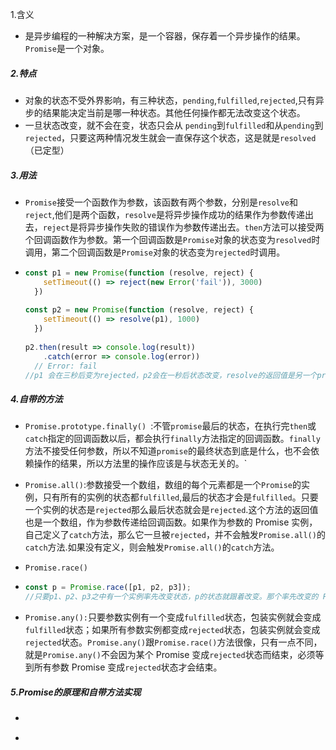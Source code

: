 1.含义

- 是异步编程的一种解决方案，是一个容器，保存着一个异步操作的结果。`Promise`是一个对象。

##### 2.特点

- 对象的状态不受外界影响，有三种状态，`pending`,`fulfilled`,`rejected`,只有异步的结果能决定当前是哪一种状态。其他任何操作都无法改变这个状态。
- 一旦状态改变，就不会在变，状态只会从 `pending`到`fulfilled`和从`pending`到`rejected`，只要这两种情况发生就会一直保存这个状态，这是就是`resolved`（已定型）

##### 3.用法

- `Promise`接受一个函数作为参数，该函数有两个参数，分别是`resolve`和`reject`,他们是两个函数，`resolve`是将异步操作成功的结果作为参数传递出去，`reject`是将异步操作失败的错误作为参数传递出去。`then`方法可以接受两个回调函数作为参数。第一个回调函数是`Promise`对象的状态变为`resolved`时调用，第二个回调函数是`Promise`对象的状态变为`rejected`时调用。

- ```js
  const p1 = new Promise(function (resolve, reject) {
      setTimeout(() => reject(new Error('fail')), 3000)
    })
    
  const p2 = new Promise(function (resolve, reject) {
      setTimeout(() => resolve(p1), 1000)
    })
    
  p2.then(result => console.log(result))
      .catch(error => console.log(error))
    // Error: fail
  //p1 会在三秒后变为rejected，p2会在一秒后状态改变，resolve的返回值是另一个promise，所以导致p2自身的状态无效，由p1的状态来决定p2的状态。所以then语句变成了针对p1，因为p1的最后状态是rejected，所以会触发catch函数
  ```

##### 4.自带的方法

- `Promise.prototype.finally() `:不管`promise`最后的状态，在执行完`then`或`catch`指定的回调函数以后，都会执行`finally`方法指定的回调函数。`finally`方法不接受任何参数，所以不知道`promise`的最终状态到底是什么，也不会依赖操作的结果，所以方法里的操作应该是与状态无关的。`

- `Promise.all()`:参数接受一个数组，数组的每个元素都是一个`Promise`的实例，只有所有的实例的状态都`fulfilled`,最后的状态才会是`fulfilled`。只要一个实例的状态是`rejected`那么最后状态就会是`rejected`.这个方法的返回值也是一个数组，作为参数传递给回调函数。如果作为参数的 Promise 实例，自己定义了`catch`方法，那么它一旦被`rejected`，并不会触发`Promise.all()`的`catch`方法.如果没有定义，则会触发`Promise.all()`的`catch`方法。

- `Promise.race()`

- ```js
  const p = Promise.race([p1, p2, p3]);
  //只要p1、p2、p3之中有一个实例率先改变状态，p的状态就跟着改变。那个率先改变的 Promise 实例的返回值，就传递给p的回调函数。
  ```

- `Promise.any():`只要参数实例有一个变成`fulfilled`状态，包装实例就会变成`fulfilled`状态；如果所有参数实例都变成`rejected`状态，包装实例就会变成`rejected`状态。`Promise.any()`跟`Promise.race()`方法很像，只有一点不同，就是`Promise.any()`不会因为某个 Promise 变成`rejected`状态而结束，必须等到所有参数 Promise 变成`rejected`状态才会结束。

##### 5.Promise的原理和自带方法实现

- ```js
   
  ```

- 

